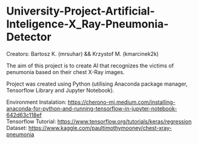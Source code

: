 # University-Project-Artificial-Inteligence-X_Ray-Pneumonia-Detector

Creators: Bartosz K. (mrsuhar) && Krzystof M. (kmarcinek2k) </br>

The aim of this project is to create AI that recognizes the victims of penumonia based on their chest X-Ray images.</br>

Project was created using Python (utilising Anaconda package manager, Tensorflow Library and Jupyter Notebook).</br>

Environment Instalation: https://cherono-mj.medium.com/installing-anaconda-for-python-and-running-tensorflow-in-jupyter-notebook-642d63c118ef </br>
Tensorflow Tutorial: https://www.tensorflow.org/tutorials/keras/regression</br>
Dataset: https://www.kaggle.com/paultimothymooney/chest-xray-pneumonia </br>

